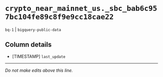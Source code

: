 # `crypto_near_mainnet_us._sbc_bab6c957bc104fe89c8f9e9cc18cae22`
`bq-1` | `bigquery-public-data`

## Column details
* [TIMESTAMP] `last_update`

-------------------------------------------------------------------------------
*Do not make edits above this line.*

